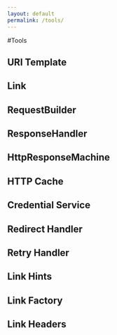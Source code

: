 ```yaml
---
layout: default
permalink: /tools/
---
```


#Tools

## URI Template

## Link

## RequestBuilder

## ResponseHandler

## HttpResponseMachine

## HTTP Cache

## Credential Service

## Redirect Handler

## Retry Handler

## Link Hints

## Link Factory

## Link Headers
